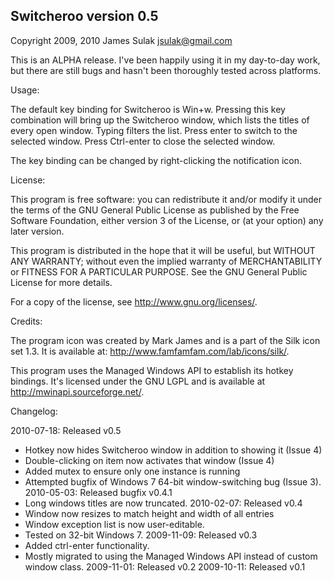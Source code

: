 Switcheroo version 0.5
----------------------

Copyright 2009, 2010 James Sulak
jsulak@gmail.com

This is an ALPHA release.  I've been happily using it in my day-to-day
work, but there are still bugs and hasn't been thoroughly tested
across platforms.

Usage:

The default key binding for Switcheroo is Win+w.  Pressing this key
combination will bring up the Switcheroo window, which lists the titles
of every open window.  Typing filters the list.  Press enter to switch
to the selected window.  Press Ctrl-enter to close the selected window.

The key binding can be changed by right-clicking the notification
icon. 


License:

This program is free software: you can redistribute it and/or modify
it under the terms of the GNU General Public License as published by
the Free Software Foundation, either version 3 of the License, or
(at your option) any later version.

This program is distributed in the hope that it will be useful,
but WITHOUT ANY WARRANTY; without even the implied warranty of
MERCHANTABILITY or FITNESS FOR A PARTICULAR PURPOSE.  See the
GNU General Public License for more details.

For a copy of the license, see <http://www.gnu.org/licenses/>.


Credits:

The program icon was created by Mark James and is a part of the Silk icon
set 1.3.  It is available at: <http://www.famfamfam.com/lab/icons/silk/>.
 
This program uses the Managed Windows API to establish its hotkey
bindings.  It's licensed under the GNU LGPL and is available at
<http://mwinapi.sourceforge.net/>. 


Changelog:

2010-07-18: Released v0.5
  * Hotkey now hides Switcheroo window in addition to showing it (Issue 4)
  * Double-clicking on item now activates that window (Issue 4)
  * Added mutex to ensure only one instance is running
  * Attempted bugfix of Windows 7 64-bit window-switching bug (Issue 3).
2010-05-03: Released bugfix v0.4.1
  * Long windows titles are now truncated.
2010-02-07: Released v0.4
  * Window now resizes to match height and width of all entries
  * Window exception list is now user-editable.  
  * Tested on 32-bit Windows 7.
2009-11-09: Released v0.3
  * Added ctrl-enter functionality.
  * Mostly migrated to using the Managed Windows API instead of custom 
    window class.
2009-11-01: Released v0.2
2009-10-11: Released v0.1

